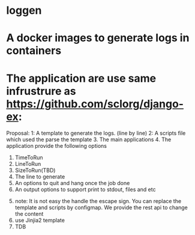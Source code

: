 # loggen
# A docker images to generate logs in containers
# The application are use same infrustrure as https://github.com/sclorg/django-ex:


Proposal:
1: A template to generate the logs. (line by line)
2: A scripts file which used the parse the template
3. The main applications
4. The application provide the following options
   1) TimeToRun
   2) LineToRun
   3) SizeToRun(TBD)
   4) The line to generate
   5) An options to quit and hang once the job done
   6) An output options to support print to stdout, files and etc
5. note:
   It is not easy the handle the escape sign.
   You can replace the template and scripts by configmap.
   We provide the rest api to change the content
6. use Jinjia2 template 
7. TDB
